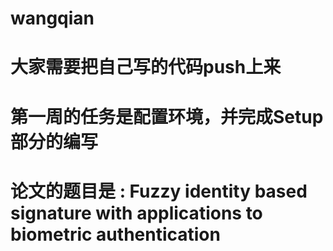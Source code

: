 # wangqian
# 大家需要把自己写的代码push上来
# 第一周的任务是配置环境，并完成Setup部分的编写
# 论文的题目是  : Fuzzy identity based signature with applications to biometric authentication
